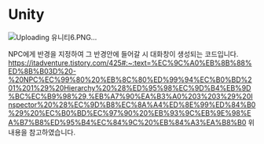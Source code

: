 # Unity



![Uploading 유니티6.PNG…]()



NPC에게 반경을 지정하여 그 반경안에 들어갈 시 대화창이 생성되는 코드입니다. 
https://itadventure.tistory.com/425#:~:text=%EC%9C%A0%EB%8B%88%ED%8B%B03D%20-%20NPC%EC%99%80%20%EB%8C%80%ED%99%94%EC%B0%BD%201%201%29%20Hierarchy%20%28%ED%95%98%EC%9D%B4%EB%9D%BC%EC%B9%98%29,%EB%A7%90%EA%B3%A0%203%203%29%20Inspector%20%28%EC%9D%B8%EC%8A%A4%ED%8E%99%ED%84%B0%29%20%EC%B0%BD%EC%97%90%20%EB%93%9C%EB%9E%98%EA%B7%B8%ED%95%B4%EC%84%9C%20%EB%84%A3%EA%B8%B0 
위 내용을 참고하였습니다.

